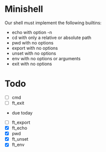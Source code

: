 # Minishell

Our shell must implement the following builtins:
- echo with option -n
- cd with only a relative or absolute path
- pwd with no options
- export with no options
- unset with no options
- env with no options or arguments
- exit with no options

# Todo

- [ ] cmd
- [ ] ft_exit
- due today
- [ ] ft_export
- [x] ft_echo
- [x] pwd
- [x] ft_unset
- [x] ft_env

